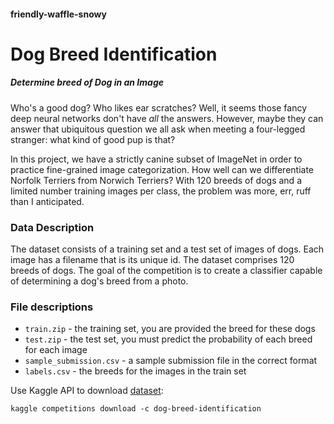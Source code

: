 #### friendly-waffle-snowy

# **Dog Breed Identification**

##### Determine breed of Dog in an Image

Who's a good dog? Who likes ear scratches? Well, it seems those fancy deep neural networks don't have *all* the answers. However, maybe they can answer that ubiquitous question we all ask when meeting a four-legged stranger: what kind of good pup is that?

In this project, we have a strictly canine subset of ImageNet in order to practice fine-grained image categorization. How well can we differentiate Norfolk Terriers from Norwich Terriers? With 120 breeds of dogs and a limited number training images per class, the problem was more, err, ruff than I anticipated.

### **Data Description**

The dataset consists of a training set and a test set of images of dogs. Each image has a filename that is its unique id. The dataset comprises 120 breeds of dogs. The goal of the competition is to create a classifier capable of determining a dog's breed from a photo.

### **File descriptions**

- ```train.zip``` - the training set, you are provided the breed for these dogs
- ```test.zip``` - the test set, you must predict the probability of each breed for each image
- ```sample_submission.csv``` - a sample submission file in the correct format
- ```labels.csv``` - the breeds for the images in the train set

Use Kaggle API to download [dataset](https://www.kaggle.com/competitions/dog-breed-identification/data):
```console
kaggle competitions download -c dog-breed-identification
```
